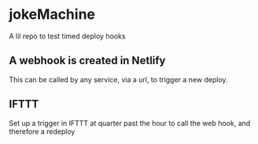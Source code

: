 # jokeMachine
A lil repo to test timed deploy hooks

## A webhook is created in Netlify
This can be called by any service, via a url, to trigger a new deploy.

## IFTTT
Set up a trigger in IFTTT at quarter past the hour to call the web hook, and therefore a redeploy
